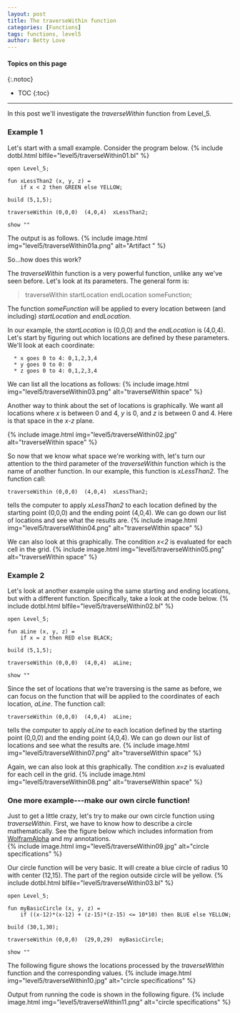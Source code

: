 ```yaml
---
layout: post
title: The traverseWithin function
categories: [Functions]
tags: functions, level5
author: Betty Love
---
```


#### Topics on this page
{:.notoc}
* TOC
{:toc}

***

In this post we'll investigate the _traverseWithin_ function from Level_5.  

### Example 1

Let's start with a small example.  Consider the program below.
{% include dotbl.html blfile="level5/traverseWithin01.bl"  %}
```
open Level_5;

fun xLessThan2 (x, y, z) =
    if x < 2 then GREEN else YELLOW;

build (5,1,5);

traverseWithin (0,0,0)  (4,0,4)  xLessThan2;

show ""
```
The output is as follows.
{% include image.html img="level5/traverseWithin01a.png"  alt="Artifact "  %}

So...how does this work?

The _traverseWithin_ function is a very powerful function, unlike any we've seen before.  Let's look at its parameters.  The general form is:
> traverseWithin   startLocation    endLocation    someFunction;

The function _someFunction_ will be applied to every location between (and including) _startLocation_ and _endLocation_.

In our example, the _startLocation_ is (0,0,0) and the _endLocation_ is (4,0,4).  Let's start by figuring out which locations are defined by these parameters.  We'll look at each coordinate:

      * x goes 0 to 4: 0,1,2,3,4
      * y goes 0 to 0: 0
      * z goes 0 to 4: 0,1,2,3,4

We can list all the locations as follows:
{% include image.html img="level5/traverseWithin03.png"  alt="traverseWithin space"  %}

Another way to think about the set of locations is graphically.  We want all locations where _x_ is between 0 and 4, _y_ is 0, and _z_ is between 0 and 4.  Here is that space in the _x-z_ plane.

{% include image.html img="level5/traverseWithin02.jpg"  alt="traverseWithin space"  %}


So now that we know what space we're working with, let's turn our attention to the third parameter of the _traverseWithin_ function which is the name of another function.  In our example, this function is _xLessThan2_. The function call:
```
traverseWithin (0,0,0)  (4,0,4)  xLessThan2;
```

tells the computer to apply _xLessThan2_ to each location defined by the starting point (0,0,0) and the ending point (4,0,4).  We can go down our list of locations and see what the results are.
{% include image.html img="level5/traverseWithin04.png"  alt="traverseWithin space"  %}

We can also look at this graphically.  The condition _x<2_ is evaluated for each cell in the grid.
{% include image.html img="level5/traverseWithin05.png"  alt="traverseWithin space"  %}

### Example 2

Let's look at another example using the same starting and ending locations, but with a different function.  Specifically, take a look at the code below.
{% include dotbl.html blfile="level5/traverseWithin02.bl"  %}
```
open Level_5;

fun aLine (x, y, z) =
    if x = z then RED else BLACK;

build (5,1,5);

traverseWithin (0,0,0)  (4,0,4)  aLine;

show ""
```

Since the set of locations that we're traversing is the same as before, we can focus on the  function that will be applied to the coordinates of each location, _aLine_. The function call:
```
traverseWithin (0,0,0)  (4,0,4)  aLine;
```

tells the computer to apply _aLine_ to each location defined by the starting point (0,0,0) and the ending point (4,0,4).  We can go down our list of locations and see what the results are.
{% include image.html img="level5/traverseWithin07.png"  alt="traverseWithin space"  %}

Again, we can also look at this graphically.  The condition _x=z_ is evaluated for each cell in the grid.
{% include image.html img="level5/traverseWithin08.png"  alt="traverseWithin space"  %}

### One more example---make our own circle function!

Just to get a little crazy, let's try to make our own circle function using _traverseWithin_.  First, we have to know how to describe a circle mathematically.  See the figure below which includes information from [WolframAlpha](https://www.wolframalpha.com/input/?i=circle) and my annotations.  
{% include image.html img="level5/traverseWithin09.jpg"  alt="circle specifications"  %}

Our circle function will be very basic.  It will create a blue circle of radius 10 with center (12,15).  The part of the region outside circle will be yellow. 
{% include dotbl.html blfile="level5/traverseWithin03.bl"  %}
```
open Level_5;

fun myBasicCircle (x, y, z) =
    if ((x-12)*(x-12) + (z-15)*(z-15) <= 10*10) then BLUE else YELLOW;

build (30,1,30);

traverseWithin (0,0,0)  (29,0,29)  myBasicCircle;

show ""
```

The following figure shows the locations processed by the _traverseWithin_ function and the corresponding values. 
{% include image.html img="level5/traverseWithin10.jpg"  alt="circle specifications"  %}

Output from running the code is shown in the following figure.
{% include image.html img="level5/traverseWithin11.png"  alt="circle specifications"  %}